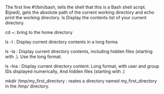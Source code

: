  The first line #!/bin/bash, tells the shell that this is a Bash shell script.
$(pwd), gets the absolute path of the current working directory and echo print the working directory.
ls Display the contents list of your current directory.

 cd ~: bring to the home directory 

ls -l : Display current directory contents in a long forma

ls -la : Display current directory contents, including hidden files (starting with .). Use the long format.

ls -lna : Display current directory content: 
  Long format, 
  with user and group IDs displayed numerically, 
  And hidden files (starting with .)

mkdir /tmp/my_first_directory : reates a directory named my_first_directory in the /tmp/ directory.


